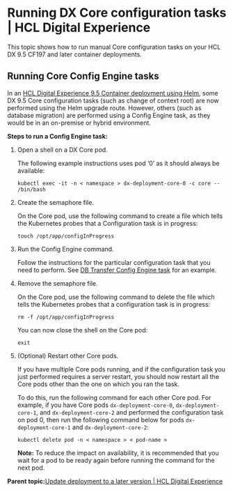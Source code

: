 # Running DX Core configuration tasks \| HCL Digital Experience

This topic shows how to run manual Core configuration tasks on your HCL DX 9.5 CF197 and later container deployments.

## Running Core Config Engine tasks

In an [HCL Digital Experience 9.5 Container deployment using Helm](helm.md), some DX 9.5 Core configuration tasks \(such as change of context root\) are now performed using the Helm upgrade route. However, others \(such as database migration\) are performed using a Config Engine task, as they would be in an on-premise or hybrid environment.

**Steps to run a Config Engine task:**

1.  Open a shell on a DX Core pod.

    The following example instructions uses pod ‘0’ as it should always be available:

    ```
    kubectl exec -it -n < namespace > dx-deployment-core-0 -c core -- /bin/bash
    ```

2.  Create the semaphore file.

    On the Core pod, use the following command to create a file which tells the Kubernetes probes that a Configuration task is in progress:

    ```
    touch /opt/app/configInProgress
    ```

3.  Run the Config Engine command.

    Follow the instructions for the particular configuration task that you need to perform. See [DB Transfer Config Engine task](../config/cw_db_transfer-db2.md) for an example.

4.  Remove the semaphore file.

    On the Core pod, use the following command to delete the file which tells the Kubernetes probes that a configuration task is in progress:

    ```
    rm -f /opt/app/configInProgress
    ```

    You can now close the shell on the Core pod:

    ```
    exit
    ```

5.  \(Optional\) Restart other Core pods.

    If you have multiple Core pods running, and if the configuration task you just performed requires a server restart, you should now restart all the Core pods other than the one on which you ran the task.

    To do this, run the following command for each other Core pod. For example, if you have Core pods `dx-deployment-core-0`, `dx-deployment-core-1`, and `dx-deployment-core-2` and performed the configuration task on pod 0, then run the following command below for pods `dx-deployment-core-1` and `dx-deployment-core-2`:

    ```
    kubectl delete pod -n < namespace > < pod-name >
    ```

    **Note:** To reduce the impact on availability, it is recommended that you wait for a pod to be ready again before running the command for the next pod.


**Parent topic:**[Update deployment to a later version \| HCL Digital Experience](../containerization/helm_update_deployment.md)

